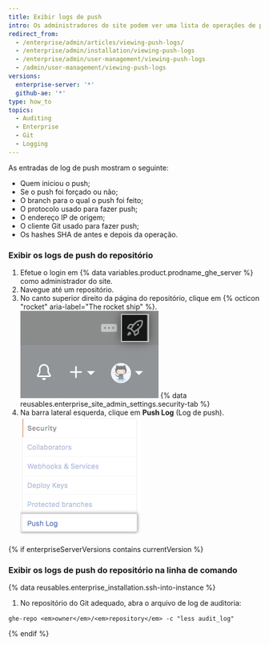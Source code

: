 ```yaml
---
title: Exibir logs de push
intro: Os administradores do site podem ver uma lista de operações de push do Git para qualquer repositório na empresa.
redirect_from:
  - /enterprise/admin/articles/viewing-push-logs/
  - /enterprise/admin/installation/viewing-push-logs
  - /enterprise/admin/user-management/viewing-push-logs
  - /admin/user-management/viewing-push-logs
versions:
  enterprise-server: '*'
  github-ae: '*'
type: how_to
topics:
  - Auditing
  - Enterprise
  - Git
  - Logging
---
```


As entradas de log de push mostram o seguinte:

- Quem iniciou o push;
- Se o push foi forçado ou não;
- O branch para o qual o push foi feito;
- O protocolo usado para fazer push;
- O endereço IP de origem;
- O cliente Git usado para fazer push;
- Os hashes SHA de antes e depois da operação.

### Exibir os logs de push do repositório

1. Efetue o login em {% data variables.product.prodname_ghe_server %} como administrador do site.
1. Navegue até um repositório.
1. No canto superior direito da página do repositório, clique em {% octicon "rocket" aria-label="The rocket ship" %}. ![Ícone de foguete para acessar as configurações de administrador do site](/assets/images/enterprise/site-admin-settings/access-new-settings.png)
{% data reusables.enterprise_site_admin_settings.security-tab %}
4. Na barra lateral esquerda, clique em **Push Log** (Log de push). ![Guia de log de push](/assets/images/enterprise/site-admin-settings/push-log-tab.png)

{% if enterpriseServerVersions contains currentVersion %}
### Exibir os logs de push do repositório na linha de comando

{% data reusables.enterprise_installation.ssh-into-instance %}
1. No repositório do Git adequado, abra o arquivo de log de auditoria:
  ```shell
  ghe-repo <em>owner</em>/<em>repository</em> -c "less audit_log"
  ```
{% endif %}
